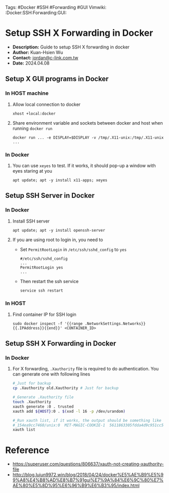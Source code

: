 Tags: #Docker #SSH #Forwarding #GUI
Vimwiki: :Docker:SSH:Forwarding:GUI:

# Setup SSH X Forwarding in Docker

- __Description:__ Guide to setup SSH X forwarding in docker
- __Author:__ Kuan-Hsien Wu
- __Contact:__ jordan@c-link.com.tw
- __Date:__ 2024.04.08

## Setup X GUI programs in Docker

### In HOST machine

1. Allow local connection to docker

   ```
   xhost +local:docker
   ```

2. Share environment variable and sockets between docker and host when running `docker run`

   ```
   docker run ... -e DISPLAY=$DISPLAY -v /tmp/.X11-unix:/tmp/.X11-unix ...
   ```

### In Docker

1. You can use `xeyes` to test. If it works, it should pop-up a window with eyes staring at you

   ```
   apt update; apt -y install x11-apps; xeyes
   ```

## Setup SSH Server in Docker

### In Docker

1. Install SSH server

   ```
   apt update; apt -y install openssh-server
   ```

2. If you are using root to login in, you need to

   - Set `PermitRootLogin` in `/etc/ssh/sshd_config` to `yes`

     ```
     #/etc/ssh/sshd_config
     ...
     PermitRootLogin yes
     ...
     ```

   - Then restart the ssh service

     ```bash
     service ssh restart
     ```

### In HOST

1. Find container IP for SSH login

   ```
   sudo docker inspect -f '{{range .NetworkSettings.Networks}}{{.IPAddress}}{{end}}' <CONTAINER_ID>
   ```

## Setup SSH X Forwarding in Docker

### In Docker

1. For X forwarding, `.Xauthority` file is required to do authentication. You can generate one with following lines

   ```bash
   #_Just for backup
   cp .Xauthority old.Xauthority # Just for backup

   #_Generate .Xauthority file
   touch .Xauthority
   xauth generate :0 . trusted
   xauth add ${HOST}:0 . $(xxd -l 16 -p /dev/urandom)

   #_Run xauth list, if it works, the output should be something like the following
   #_154ea9cc7460/unix:0  MIT-MAGIC-COOKIE-1  5611863305fdda4d9c951cc5eab591e6
   xauth list
   ```

# Reference

- https://superuser.com/questions/806637/xauth-not-creating-xauthority-file
- http://blog.lujun9972.win/blog/2018/04/24/docker%E5%AE%B9%E5%99%A8%E4%B8%AD%E8%B7%91gui%E7%9A%84%E6%9C%80%E7%AE%80%E5%8D%95%E6%96%B9%E6%B3%95/index.html
